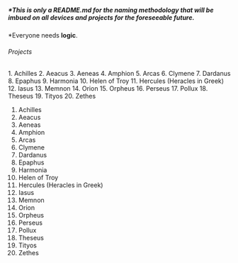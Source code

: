 <h5>*This is only a README.md for the naming methodology that will be imbued on all devices and projects for the foreseeable future.</h5>
<p>*Everyone needs <b>logic</b>.</p>
  <h6>Projects</h6>
1. Achilles
2. Aeacus
3. Aeneas
4. Amphion
5. Arcas
6. Clymene
7. Dardanus
8. Epaphus
9. Harmonia
10. Helen of Troy
11. Hercules (Heracles in Greek)
12. Iasus
13. Memnon
14. Orion
15. Orpheus
16. Perseus
17. Pollux
18. Theseus
19. Tityos
20. Zethes

1. Achilles
2. Aeacus
3. Aeneas
4. Amphion
5. Arcas
6. Clymene
7. Dardanus
8. Epaphus
9. Harmonia
10. Helen of Troy
11. Hercules (Heracles in Greek)
12. Iasus
13. Memnon
14. Orion
15. Orpheus
16. Perseus
17. Pollux
18. Theseus
19. Tityos
20. Zethes
